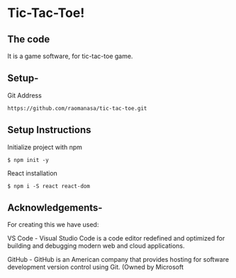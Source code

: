# Tic-Tac-Toe!
## The code

It is a game software, for tic-tac-toe game.

## Setup-
Git Address
```
https://github.com/raomanasa/tic-tac-toe.git
```

## Setup Instructions
Initialize project with npm
```
$ npm init -y 
```
React installation 
```
$ npm i -S react react-dom 
```

## Acknowledgements-
For creating this we have used:

VS Code - Visual Studio Code is a code editor redefined and optimized for building and debugging modern web and cloud applications.

GitHub - GitHub is an American company that provides hosting for software development version control using Git. (Owned by Microsoft
